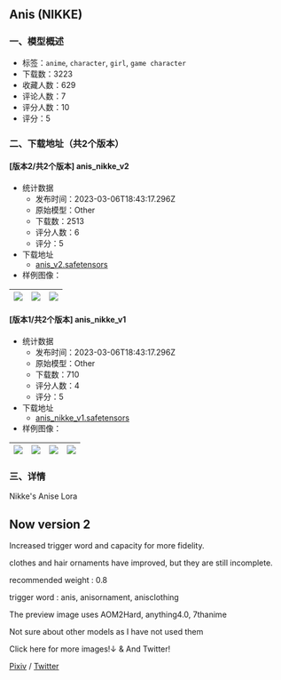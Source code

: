 ## Anis (NIKKE) 
### 一、模型概述

- 标签：`anime`, `character`, `girl`, `game character`
- 下载数：3223
- 收藏人数：629
- 评论人数：7
- 评分人数：10
- 评分：5

### 二、下载地址（共2个版本）

#### [版本2/共2个版本] anis_nikke_v2

- 统计数据
  - 发布时间：2023-03-06T18:43:17.296Z
  - 原始模型：Other
  - 下载数：2513
  - 评分人数：6
  - 评分：5
- 下载地址
  - [anis_v2.safetensors](https://civitai.com/api/download/models/18850)
- 样例图像：

| <img src="https://image.civitai.com/xG1nkqKTMzGDvpLrqFT7WA/9f047577-0a54-438d-e8fe-9cb59a978a00/width=450/196399.jpeg" /> | <img src="https://image.civitai.com/xG1nkqKTMzGDvpLrqFT7WA/dcf89fb2-9ae7-4cdd-23a5-cf224b997300/width=450/196398.jpeg" /> | <img src="https://image.civitai.com/xG1nkqKTMzGDvpLrqFT7WA/a6d33d0b-0e04-44e7-6177-6a5c064e7000/width=450/196397.jpeg" /> |
| ---- | ---- | ---- |

#### [版本1/共2个版本] anis_nikke_v1

- 统计数据
  - 发布时间：2023-03-06T18:43:17.296Z
  - 原始模型：Other
  - 下载数：710
  - 评分人数：4
  - 评分：5
- 下载地址
  - [anis_nikke_v1.safetensors](https://civitai.com/api/download/models/16163)
- 样例图像：

| <img src="https://image.civitai.com/xG1nkqKTMzGDvpLrqFT7WA/41f57fa6-c24d-4b50-5985-a04a63b8f200/width=450/163096.jpeg" /> | <img src="https://image.civitai.com/xG1nkqKTMzGDvpLrqFT7WA/3930cb98-87b3-47bd-ac2f-fccee04a2f00/width=450/163102.jpeg" /> | <img src="https://image.civitai.com/xG1nkqKTMzGDvpLrqFT7WA/24e62721-8fcf-415d-7974-ffa0d78f3b00/width=450/163101.jpeg" /> | <img src="https://image.civitai.com/xG1nkqKTMzGDvpLrqFT7WA/71e33fd3-65e6-4bdf-fe79-436ecd0d1900/width=450/163100.jpeg" /> |
| ---- | ---- | ---- | ---- |


### 三、详情
<p>Nikke's Anise Lora</p><h2>Now version 2</h2><p>Increased trigger word and capacity for more fidelity.</p><p>clothes and hair ornaments have improved, but they are still incomplete.</p><p>recommended weight : 0.8</p><p>trigger word : anis, anisornament, anisclothing</p><p></p><p>The preview image uses AOM2Hard, anything4.0, 7thanime</p><p>Not sure about other models as I have not used them</p><p></p><p>Click here for more images!↓ &amp; And Twitter! </p><p><a rel="ugc" href="https://www.pixiv.net/users/460664">Pixiv</a>  /  <a rel="ugc" href="https://twitter.com/SKN_s_k_n">Twitter</a></p>